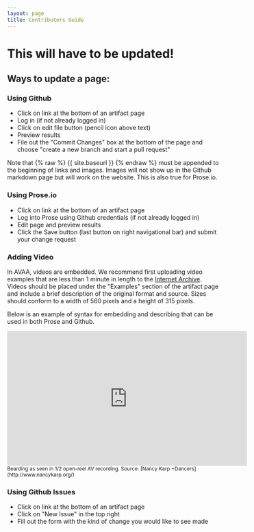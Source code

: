```yaml
---
layout: page
title: Contributors Guide
---
```


# This will have to be updated!

## Ways to update a page:


### Using Github

- Click on link at the bottom of an artifact page
- Log in (if not already logged in)
- Click on edit file button (pencil icon above text)
- Preview results
- File out the "Commit Changes" box at the bottom of the page and choose "create a new branch and start a pull request"

Note that {% raw %} {{ site.baseurl }} {% endraw %} must be appended to the beginning of links and images. Images will not show up in the Github markdown page but will work on the website. This is also true for Prose.io.

### Using Prose.io

- Click on link at the bottom of an artifact page
- Log into Prose using Github credentials (if not already logged in)
- Edit page and preview results
- Click the Save button (last button on right navigational bar) and submit your change request

### Adding Video

In AVAA, videos are embedded. We recommend first uploading video examples that are less than 1 minute in length to the [Internet Archive](https://archive.org/). Videos should be placed under the "Examples" section of the artifact page and include a brief description of the original format and source. Sizes should conform to a width of 560 pixels and a height of 315 pixels. 

Below is an example of syntax for embedding and describing that can be used in both Prose and Github. 

<iframe src="https://archive.org/embed/AVAAAvatlasBeardingAccess" width="560" height="315" frameborder="0" webkitallowfullscreen="true" mozallowfullscreen="true" allowfullscreen></iframe>
<sub>Bearding as seen in 1/2 open-reel AV recording. Source: [Nancy Karp +Dancers](http://www.nancykarp.org/)</sub> 

### Using Github Issues

- Click on link at the bottom of an artifact page
- Click on "New Issue" in the top right
- Fill out the form with the kind of change you would like to see made
